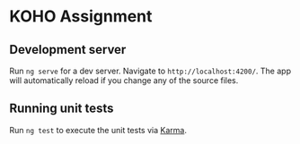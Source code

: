 # KOHO Assignment
## Development server

Run `ng serve` for a dev server. Navigate to `http://localhost:4200/`. The app will automatically reload if you change any of the source files.
## Running unit tests

Run `ng test` to execute the unit tests via [Karma](https://karma-runner.github.io).

